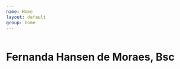 ```yaml
---
name: Home
layout: default
group: home
---
```


<img src=""/>

<h1 class="text-center">Fernanda Hansen de Moraes, Bsc </h1>

<p class="lead text-justify">

</p>
